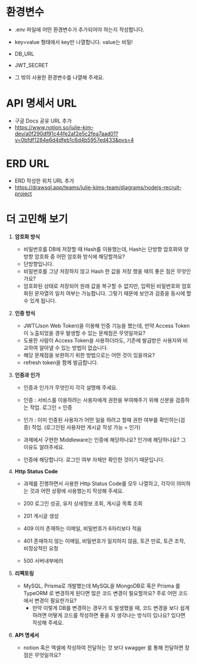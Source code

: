 # 환경변수

- .env 파일에 어떤 환경변수가 추가되어야 하는지 작성합니다.
- key=value 형태에서 key만 나열합니다. value는 비밀!

- DB_URL
- JWT_SECRET
- 그 밖의 사용한 환경변수를 나열해 주세요.

# API 명세서 URL

- 구글 Docs 공유 URL 추가
- https://www.notion.so/julie-kim-dev/a0f290df91c44fe2af2e5c2fea7aad01?v=0bfdf1284e6d4dfeb1c6d4b5957ed433&pvs=4

# ERD URL

- ERD 작성한 위치 URL 추가
- https://drawsql.app/teams/julie-kims-team/diagrams/nodejs-recruit-project

# 더 고민해 보기

1. **암호화 방식**

   - 비밀번호를 DB에 저장할 때 Hash를 이용했는데, Hash는 단방향 암호화와 양방향 암호화 중 어떤 암호화 방식에 해당할까요?
   - 단방향입니다.
   - 비밀번호를 그냥 저장하지 않고 Hash 한 값을 저장 했을 때의 좋은 점은 무엇인가요?
   - 암호화된 상태로 저장되어 원래 값을 복구할 수 없지만, 입력된 비밀번호와 암호화된 문자열의 일치 여부는 가능합니다. 그렇기 때문에 보안과 검증을 동시에 할 수 있게 됩니다.

2. **인증 방식**

   - JWT(Json Web Token)을 이용해 인증 기능을 했는데, 만약 Access Token이 노출되었을 경우 발생할 수 있는 문제점은 무엇일까요?
   - 도용한 사람이 Access Token을 사용하더라도, 기존에 발급받은 사용자와 비교하여 알아낼 수 있는 방법이 없습니다.
   - 해당 문제점을 보완하기 위한 방법으로는 어떤 것이 있을까요?
   - refresh token을 함께 발급합니다.

3. **인증과 인가**

   - 인증과 인가가 무엇인지 각각 설명해 주세요.
   - 인증 : 서비스를 이용하려는 사용자에게 권한을 부여해주기 위해 신분을 검증하는 작업. 로그인 = 인증
   - 인가 : 이미 인증된 사용자가 어떤 일을 하려고 할때 권한 여부를 확인하는(검증) 작업. (로그인된 사용자만 게시글 작성 가능 = 인가)

   - 과제에서 구현한 Middleware는 인증에 해당하나요? 인가에 해당하나요? 그 이유도 알려주세요.
   - 인증에 해당합니다. 로그인 여부 자체만 확인한 것이기 때문입니다.

4. **Http Status Code**

   - 과제를 진행하면서 사용한 Http Status Code를 모두 나열하고, 각각이 의미하는 것과 어떤 상황에 사용했는지 작성해 주세요.
   - 200 로그인 성공, 유저 상세정보 조회, 게시글 목록 조회
   - 201 게시글 생성

   - 409 이미 존재하는 이메일, 비밀번호가 6자리보다 적음
   - 401 존재하지 않는 이메일, 비밀번호가 일치하지 않음, 토큰 만료, 토큰 조작, 비정상적인 요청

   - 500 서버내부에러

5. **리팩토링**

   - MySQL, Prisma로 개발했는데 MySQL을 MongoDB로 혹은 Prisma 를 TypeORM 로 변경하게 된다면 많은 코드 변경이 필요할까요? 주로 어떤 코드에서 변경이 필요한가요?
     - 만약 이렇게 DB를 변경하는 경우가 또 발생했을 때, 코드 변경을 보다 쉽게 하려면 어떻게 코드를 작성하면 좋을 지 생각나는 방식이 있나요? 있다면 작성해 주세요.

6. **API 명세서**
   - notion 혹은 엑셀에 작성하여 전달하는 것 보다 swagger 를 통해 전달하면 장점은 무엇일까요?
